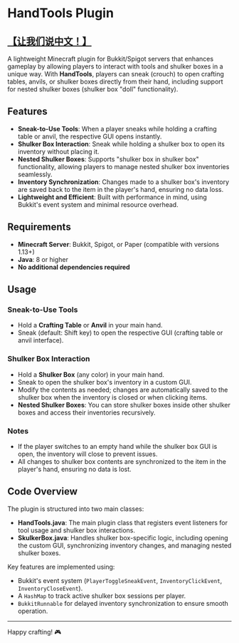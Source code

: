 # HandTools Plugin

## [【让我们说中文！】](https://github.com/superwfox/HandTools/blob/master/README_zh.markdown)

A lightweight Minecraft plugin for Bukkit/Spigot servers that enhances gameplay by allowing players to interact with tools and shulker boxes in a unique way. With **HandTools**, players can sneak (crouch) to open crafting tables, anvils, or shulker boxes directly from their hand, including support for nested shulker boxes (shulker box "doll" functionality).

## Features

- **Sneak-to-Use Tools**: When a player sneaks while holding a crafting table or anvil, the respective GUI opens instantly.
- **Shulker Box Interaction**: Sneak while holding a shulker box to open its inventory without placing it.
- **Nested Shulker Boxes**: Supports "shulker box in shulker box" functionality, allowing players to manage nested shulker box inventories seamlessly.
- **Inventory Synchronization**: Changes made to a shulker box's inventory are saved back to the item in the player's hand, ensuring no data loss.
- **Lightweight and Efficient**: Built with performance in mind, using Bukkit's event system and minimal resource overhead.

## Requirements

- **Minecraft Server**: Bukkit, Spigot, or Paper (compatible with versions 1.13+)
- **Java**: 8 or higher
- **No additional dependencies required**
  
## Usage

### Sneak-to-Use Tools
- Hold a **Crafting Table** or **Anvil** in your main hand.
- Sneak (default: Shift key) to open the respective GUI (crafting table or anvil interface).

### Shulker Box Interaction
- Hold a **Shulker Box** (any color) in your main hand.
- Sneak to open the shulker box's inventory in a custom GUI.
- Modify the contents as needed; changes are automatically saved to the shulker box when the inventory is closed or when clicking items.
- **Nested Shulker Boxes**: You can store shulker boxes inside other shulker boxes and access their inventories recursively.

### Notes
- If the player switches to an empty hand while the shulker box GUI is open, the inventory will close to prevent issues.
- All changes to shulker box contents are synchronized to the item in the player's hand, ensuring no data is lost.

## Code Overview

The plugin is structured into two main classes:

- **HandTools.java**: The main plugin class that registers event listeners for tool usage and shulker box interactions.
- **SkulkerBox.java**: Handles shulker box-specific logic, including opening the custom GUI, synchronizing inventory changes, and managing nested shulker boxes.

Key features are implemented using:
- Bukkit's event system (`PlayerToggleSneakEvent`, `InventoryClickEvent`, `InventoryCloseEvent`).
- A `HashMap` to track active shulker box sessions per player.
- `BukkitRunnable` for delayed inventory synchronization to ensure smooth operation.

---

Happy crafting! 🎮

